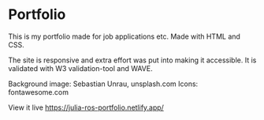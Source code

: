 # Portfolio
This is my portfolio made for job applications etc. Made with HTML and CSS.

The site is responsive and extra effort was put into making it accessible. It is validated with W3 validation-tool and WAVE. 

Background image: Sebastian Unrau, unsplash.com
Icons: fontawesome.com

View it live
https://julia-ros-portfolio.netlify.app/
